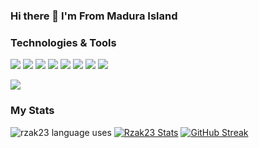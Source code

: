 ### Hi there 👋 I'm From Madura Island

### Technologies & Tools
![](https://img.shields.io/badge/bootstrap-blue?style=for-the-badge&logo=bootstrap)
![](https://img.shields.io/badge/javascript-blue?style=for-the-badge&logo=javascript)
![](https://img.shields.io/badge/mysql-blue?style=for-the-badge&logo=mysql&logoColor=white)
![](https://img.shields.io/badge/postgresql-blue?style=for-the-badge&logo=postgresql&logoColor=white)
![](https://img.shields.io/badge/php-blue?style=for-the-badge&logo=php)
![](https://img.shields.io/badge/codeigniter-blue?style=for-the-badge&logo=codeigniter)
![](https://img.shields.io/badge/electron-blue?style=for-the-badge&logo=electron&logoColor=green)
![](https://img.shields.io/badge/flutter-blue?style=for-the-badge&logo=flutter&logoColor=green)

![](https://komarev.com/ghpvc/?username=rzak23)

### My Stats

<!-- ![rzak23 stats](https://github-readme-stats.vercel.app/api?username=rzak23&show_icons=true&theme=radical&count_private=true) -->
![rzak23 language uses](https://github-readme-stats.vercel.app/api/top-langs/?username=rzak23&theme=radical)
[![Rzak23 Stats](https://github-readme-stats.vercel.app/api/?username=rzak23)](https://github.com/rzak23)
[![GitHub Streak](https://github-readme-streak-stats.herokuapp.com?user=rzak23&theme=tokyonight_duo&background=000000)](https://git.io/streak-stats)

<!--
**rzak23/rzak23** is a ✨ _special_ ✨ repository because its `README.md` (this file) appears on your GitHub profile.

Here are some ideas to get you started:

- 🔭 I’m currently working on ...
- 🌱 I’m currently learning ...
- 👯 I’m looking to collaborate on ...
- 🤔 I’m looking for help with ...
- 💬 Ask me about ...
- 📫 How to reach me: ...
- 😄 Pronouns: ...
- ⚡ Fun fact: ...
-->

